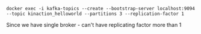 ```shell
docker exec -i kafka-topics --create --bootstrap-server localhost:9094 --topic kinaction_helloworld --partitions 3 --replication-factor 1
```
Since we have single broker - can't have replicating factor more than 1